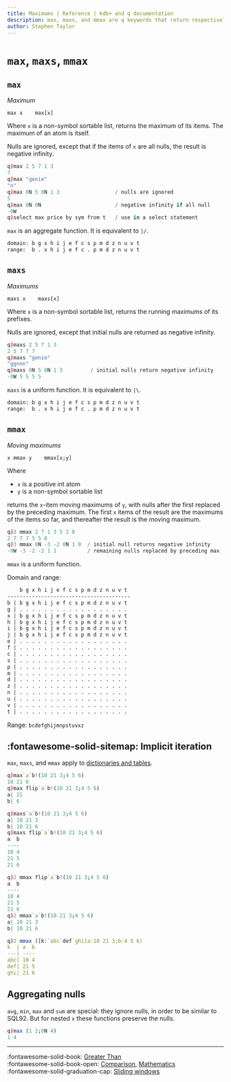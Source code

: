 ```yaml
---
title: Maximums | Reference | kdb+ and q documentation
description: max, maxs, and mmax are q keywords that return respectively the largest item from a list or dictionary, the cumulative maximums, and the moving maximums.
author: Stephen Taylor
---
```

# `max`, `maxs`, `mmax`





## `max`

_Maximum_

```syntax
max x    max[x]
```

Where `x` is a non-symbol sortable list, returns the maximum of its items.
The maximum of an atom is itself. 

Nulls are ignored, except that if the items of `x` are all nulls, the result is negative infinity.

```q
q)max 2 5 7 1 3
7
q)max "genie"
"n"
q)max 0N 5 0N 1 3                  / nulls are ignored
5
q)max 0N 0N                        / negative infinity if all null
-0W
q)select max price by sym from t   / use in a select statement
```

`max` is an aggregate function. It is equivalent to `|/`.

```txt
domain: b g x h i j e f c s p m d z n u v t
range:  b . x h i j e f c . p m d z n u v t
```



## `maxs`

_Maximums_

```syntax
maxs x    maxs[x]
```

Where `x` is a non-symbol sortable list, returns the running maximums of its prefixes. 

Nulls are ignored, except that initial nulls are returned as negative infinity.

```q
q)maxs 2 5 7 1 3
2 5 7 7 7
q)maxs "genie"
"ggnnn"
q)maxs 0N 5 0N 1 3         / initial nulls return negative infinity
-0W 5 5 5 5
```

`maxs` is a uniform function. It is equivalent to `|\`.

```txt
domain: b g x h i j e f c s p m d z n u v t
range:  b . x h i j e f c . p m d z n u v t
```


## `mmax`

_Moving maximums_

```syntax
x mmax y    mmax[x;y]
```

Where

-   `x` is a positive int atom
-   `y` is a non-symbol sortable list

returns the `x`-item moving maximums of `y`, with nulls after the first replaced by the preceding maximum. The first `x` items of the result are the maximums of the items so far, and thereafter the result is the moving maximum.

```q
q)3 mmax 2 7 1 3 5 2 8
2 7 7 7 5 5 8
q)3 mmax 0N -3 -2 0N 1 0  / initial null returns negative infinity
-0W -3 -2 -2 1 1          / remaining nulls replaced by preceding max
```

`mmax` is a uniform function.

Domain and range:
```txt
    b g x h i j e f c s p m d z n u v t
----------------------------------------
b | b g x h i j e f c s p m d z n u v t
g | . . . . . . . . . . . . . . . . . .
x | b g x h i j e f c s p m d z n u v t
h | b g x h i j e f c s p m d z n u v t
i | b g x h i j e f c s p m d z n u v t
j | b g x h i j e f c s p m d z n u v t
e | . . . . . . . . . . . . . . . . . .
f | . . . . . . . . . . . . . . . . . .
c | . . . . . . . . . . . . . . . . . .
s | . . . . . . . . . . . . . . . . . .
p | . . . . . . . . . . . . . . . . . .
m | . . . . . . . . . . . . . . . . . .
d | . . . . . . . . . . . . . . . . . .
z | . . . . . . . . . . . . . . . . . .
n | . . . . . . . . . . . . . . . . . .
u | . . . . . . . . . . . . . . . . . .
v | . . . . . . . . . . . . . . . . . .
t | . . . . . . . . . . . . . . . . . .
```

Range: `bcdefghijmnpstuvxz`


## :fontawesome-solid-sitemap: Implicit iteration

`max`, `maxs`, and `mmax` apply to [dictionaries and tables](../basics/math.md#dictionaries-and-tables).

```q
q)max`a`b!(10 21 3;4 5 6)
10 21 6
q)max flip`a`b!(10 21 3;4 5 6)
a| 21
b| 6

q)maxs`a`b!(10 21 3;4 5 6)
a| 10 21 3
b| 10 21 6
q)maxs flip`a`b!(10 21 3;4 5 6)
a  b
----
10 4
21 5
21 6

q)2 mmax flip`a`b!(10 21 3;4 5 6)
a  b
----
10 4
21 5
21 6
q)2 mmax`a`b!(10 21 3;4 5 6)
a| 10 21 3
b| 10 21 6

q)2 mmax ([k:`abc`def`ghi]a:10 21 3;b:4 5 6)
k  | a  b
---| ----
abc| 10 4
def| 21 5
ghi| 21 6
```


## Aggregating nulls

`avg`, `min`, `max` and `sum` are special: they ignore nulls, in order to be similar to SQL92.
But for nested `x` these functions preserve the nulls.

```q
q)max (1 2;0N 4)
1 4
```


----
:fontawesome-solid-book:
[Greater Than](greater-than.md)
<br>
:fontawesome-solid-book-open:
[Comparison](../basics/comparison.md),
[Mathematics](../basics/math.md)
<br>
:fontawesome-solid-graduation-cap:
[Sliding windows](../kb/programming-idioms.md#how-do-i-apply-a-function-to-a-sequence-sliding-window)

